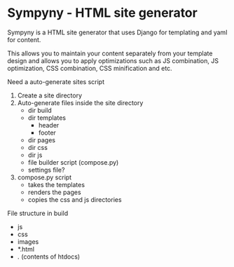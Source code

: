 Sympyny - HTML site generator
=======

Sympyny is a HTML site generator that uses Django for templating and yaml
for content.

This allows you to maintain your content separately from your template
design and allows you to apply optimizations such as JS combination,
JS optimization, CSS combination, CSS minification and etc.





Need a auto-generate sites script
1. Create a site directory
2. Auto-generate files inside the site directory
    - dir build
    - dir templates
        - header
        - footer
    - dir pages
    - dir css
    - dir js
    - file builder script (compose.py)
    - settings file?
3. compose.py script
    - takes the templates
    - renders the pages
    - copies the css and js directories


File structure in build
- js
- css
- images
- *.html
- *.* (contents of htdocs)
